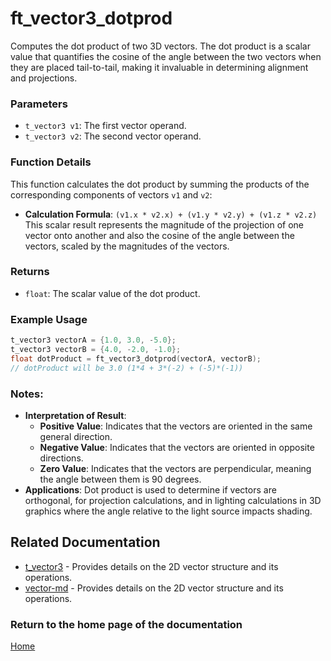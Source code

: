 # ft_vector3_dotprod
Computes the dot product of two 3D vectors. The dot product is a scalar value that quantifies the cosine of the angle between the two vectors when they are placed tail-to-tail, making it invaluable in determining alignment and projections.

### Parameters
- `t_vector3 v1`: The first vector operand.
- `t_vector3 v2`: The second vector operand.

### Function Details
This function calculates the dot product by summing the products of the corresponding components of vectors `v1` and `v2`:
- **Calculation Formula**: `(v1.x * v2.x) + (v1.y * v2.y) + (v1.z * v2.z)`
This scalar result represents the magnitude of the projection of one vector onto another and also the cosine of the angle between the vectors, scaled by the magnitudes of the vectors.

### Returns
- `float`: The scalar value of the dot product.

### Example Usage
```c
t_vector3 vectorA = {1.0, 3.0, -5.0};
t_vector3 vectorB = {4.0, -2.0, -1.0};
float dotProduct = ft_vector3_dotprod(vectorA, vectorB);
// dotProduct will be 3.0 (1*4 + 3*(-2) + (-5)*(-1))
```

### Notes:
- **Interpretation of Result**:
  - **Positive Value**: Indicates that the vectors are oriented in the same general direction.
  - **Negative Value**: Indicates that the vectors are oriented in opposite directions.
  - **Zero Value**: Indicates that the vectors are perpendicular, meaning the angle between them is 90 degrees.
- **Applications**: Dot product is used to determine if vectors are orthogonal, for projection calculations, and in lighting calculations in 3D graphics where the angle relative to the light source impacts shading.

## Related Documentation
- [t_vector3](./t_vector3.md) - Provides details on the 2D vector structure and its operations.
- [vector-md](../vector-doc.md) - Provides details on the 2D vector structure and its operations.

### Return to the home page of the documentation
[Home](../../home.md)
